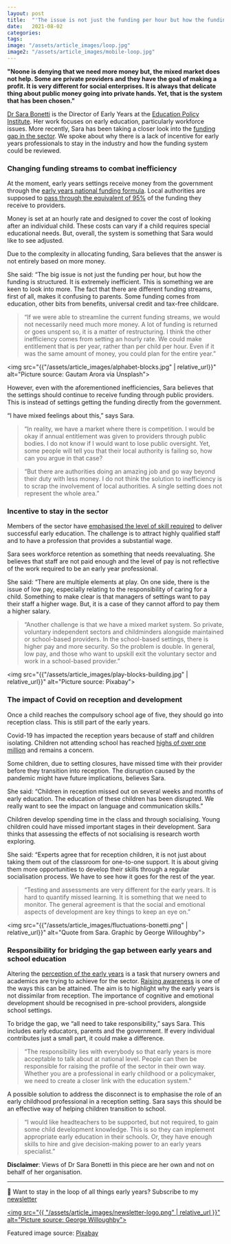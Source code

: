```yaml
---
layout: post
title:  "'The issue is not just the funding per hour but how the funding is structured' — Dr Sara Bonetti on funding inefficiency in early years"
date:   2021-08-02
categories:
tags:
image: "/assets/article_images/loop.jpg"
image2: "/assets/article_images/mobile-loop.jpg"
---
```

<html>
  <p><b>"Noone is denying that we need more money but, the mixed market does not help. Some are private providers and they have the goal of making a profit. It is very different for social enterprises. It is always that delicate thing about public money going into private hands. Yet, that is the system that has been chosen."</b>

  <p><a href="https://epi.org.uk/team/sara-bonetti/">Dr Sara Bonetti</a> is the Director of Early Years at the <a href="https://epi.org.uk/">Education Policy Institute</a>. Her work focuses on early education, particularly workforce issues. More recently, Sara has been taking a closer look into the <a href="https://epi.org.uk/publications-and-research/a-comparison-of-school-institutions-and-policies-across-the-uk/">funding gap in the sector</a>. We spoke about why there is a lack of incentive for early years professionals to stay in the industry and how the funding system could be reviewed.</p>

  <h3> Changing funding streams to combat inefficiency </h3>

  <p> At the moment, early years settings receive money from the government through the <a href="https://www.gov.uk/government/publications/early-years-national-funding-formula-allocations-and-guidance">early years national funding formula</a>. Local authorities are supposed to <a href="https://www.gov.uk/government/publications/early-years-funding-2021-2022">pass through the equivalent of 95%</a> of the funding they receive to providers. </p>

  <p>Money is set at an hourly rate and designed to cover the cost of looking after an individual child. These costs can vary if a child requires special educational needs. But, overall, the system is something that Sara would like to see adjusted.</p>

  <p>Due to the complexity in allocating funding, Sara believes that the answer is not entirely based on more money.</p>

  <p>She said: “The big issue is not just the funding per hour, but how the funding is structured. It is extremely inefficient. This is something we are keen to look into more. The fact that there are different funding streams, first of all, makes it confusing to parents. Some funding comes from education, other bits from benefits, universal credit and tax-free childcare.</p>

  <blockquote>“If we were able to streamline the current funding streams, we would not necessarily need much more money. A lot of funding is returned or goes unspent so, it is a matter of restructuring. I think the other inefficiency comes from setting an hourly rate. We could make entitlement that is per year, rather than per child per hour. Even if it was the same amount of money, you could plan for the entire year.” </blockquote>
  
  <img src="{{"/assets/article_images/alphabet-blocks.jpg" | relative_url}}" alt="Picture source: Gautam Arora via Unsplash">

  <p>However, even with the aforementioned inefficiencies, Sara believes that the settings should continue to receive funding through public providers. This is instead of settings getting the funding directly from the government.</p>

  <p>“I have mixed feelings about this,” says Sara.</p>

  <blockquote>“In reality, we have a market where there is competition. I would be okay if annual entitlement was given to providers through public bodies. I do not know if I would want to lose public oversight. Yet, some people will tell you that their local authority is failing so, how can you argue in that case? </blockquote>

  <blockquote>“But there are authorities doing an amazing job and go way beyond their duty with less money. I do not think the solution to inefficiency is to scrap the involvement of local authorities. A single setting does not represent the whole area.”</blockquote>

  <h3> Incentive to stay in the sector </h3>

  <p>Members of the sector have <a href="https://gwilloughby99.github.io/early-years-project/2021/07/21/'The-big-challenge-is-finding-solutions-that-do-not-revolve-around-money'-Dr-Verity-Campbell-Barr-on-improving-early-education.html">emphasised the level of skill required</a> to deliver successful early education. The challenge is to attract highly qualified staff and to have a profession that provides a substantial wage. </p>

  <p>Sara sees workforce retention as something that needs reevaluating. She believes that staff are not paid enough and the level of pay is not reflective of the work required to be an early year professional.</p>

  <p>She said: “There are multiple elements at play. On one side, there is the issue of low pay, especially relating to the responsibility of caring for a child. Something to make clear is that managers of settings want to pay their staff a higher wage. But, it is a case of they cannot afford to pay them a higher salary.</p>

  <blockquote>“Another challenge is that we have a mixed market system. So private, voluntary independent sectors and childminders alongside maintained or school-based providers. In the school-based settings, there is higher pay and more security. So the problem is double. In general, low pay, and those who want to upskill exit the voluntary sector and work in a school-based provider.” </blockquote>
  
  <img src="{{"/assets/article_images/play-blocks-building.jpg" | relative_url}}" alt="Picture source: Pixabay">

  <h3> The impact of Covid on reception and development </h3>

  <p>Once a child reaches the compulsory school age of five, they should go into reception class. This is still part of the early years.</p>

  <p>Covid-19 has impacted the reception years because of staff and children isolating. Children not attending school has reached <a href="https://news.sky.com/story/covid-19-more-than-one-million-children-in-england-absent-from-school-last-week-over-virus-data-shows-12359744">highs of over one million</a> and remains a concern. </p>

  <p>Some children, due to setting closures, have missed time with their provider before they transition into reception. The disruption caused by the pandemic might have future implications, believes Sara.</p>

  <p>She said: “Children in reception missed out on several weeks and months of early education. The education of these children has been disrupted. We really want to see the impact on language and communication skills.”</p>

  <p>Children develop spending time in the class and through socialising. Young children could have missed important stages in their development. Sara thinks that assessing the effects of not socialising is research worth exploring.</p>

  <p>She said: “Experts agree that for reception children, it is not just about taking them out of the classroom for one-to-one support. It is about giving them more opportunities to develop their skills through a regular socialisation process. We have to see how it goes for the rest of the year.</p>

  <blockquote>“Testing and assessments are very different for the early years. It is hard to quantify missed learning. It is something that we need to monitor. The general agreement is that the social and emotional aspects of development are key things to keep an eye on.”</blockquote>
  
  <img src="{{"/assets/article_images/fluctuations-bonetti.png" | relative_url}}" alt="Quote from Sara. Graphic by George Willoughby">

  <h3>Responsibility for bridging the gap between early years and school education</h3>

  <p>Altering the <a href="https://gwilloughby99.github.io/early-years-project/2021/07/08/We-need-to-be-attracting-highly-intelligent-people-Nursery-owner-Claire-Kenyon-on-altering-the-perception-of-the-workforce.html">perception of the early years</a> is a task that nursery owners and academics are trying to achieve for the sector. <a href="https://gwilloughby99.github.io/early-years-project/2021/07/21/'The-big-challenge-is-finding-solutions-that-do-not-revolve-around-money'-Dr-Verity-Campbell-Barr-on-improving-early-education.html"> Raising awareness</a> is one of the ways this can be attained. The aim is to highlight why the early years is not dissimilar from reception. The importance of cognitive and emotional development should be recognised in pre-school providers, alongside school settings. </p>

  <p>To bridge the gap, we “all need to take responsibility,” says Sara. This includes early educators, parents and the government. If every individual contributes just a small part, it could make a difference.</p>

  <blockquote>“The responsibility lies with everybody so that early years is more acceptable to talk about at national level. People can then be responsible for raising the profile of the sector in their own way. Whether you are a professional in early childhood or a policymaker, we need to create a closer link with the education system."</blockquote>

  <p>A possible solution to address the disconnect is to emphasise the role of an early childhood professional in a reception setting. Sara says this should be an effective way of helping children transition to school.</p>

  <blockquote>“I would like headteachers to be supported, but not required, to gain some child development knowledge. This is so they can implement appropriate early education in their schools. Or, they have enough skills to hire and give decision-making power to an early years specialist.”</blockquote>

  <p><b>Disclaimer</b>: Views of Dr Sara Bonetti in this piece are her own and not on behalf of her organisation.</p>
 
  <hr>

  <p>📧 Want to stay in the loop of all things early years? Subscribe to my <a href="http://eepurl.com/ho9yUv">newsletter</a></p>

  <a href="http://eepurl.com/ho9yUv"> <img src="{{ "/assets/article_images/newsletter-logo.png" | relative_url }}" alt="Picture source: George Willoughby"></a>
                                                                                                                                            
  <p> Featured image source: <a href="https://pixabay.com/photos/crayons-coloring-book-coloring-hand-1445053/">Pixabay</a></p>
